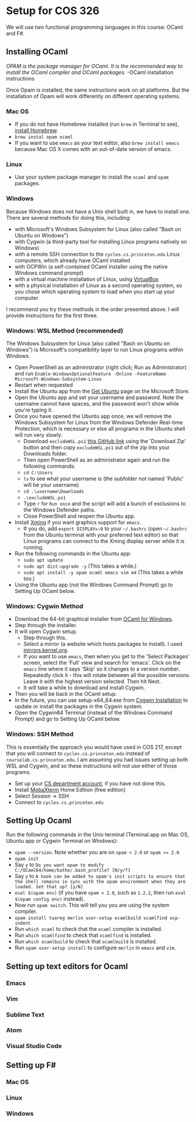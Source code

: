 # Setup for COS 326

We will use two functional programming languages in this course: OCaml and F#. 

## Installing OCaml

_OPAM is the package manager for OCaml. It is the recommended way to install the OCaml compiler and OCaml packages._ -OCaml installation instructions

Once Opam is installed, the same instructions work on all platforms.
But the installation of Opam will work differently on different operating systems.

### Mac OS
* If you do not have Homebrew installed (run `brew` in Terminal to see), [install Homebrew](https://brew.sh/).
* `brew instal opam ocaml`
* If you want to use `emacs` as your text editor, also `brew install emacs` because Mac OS X comes with an out-of-date version of emacs. 

### Linux
* Use your system package manager to install the `ocaml` and `opam` packages.

### Windows
Because Windows does not have a Unix shell built in, we have to install one.
There are several methods for doing this, including:

* with Microsoft's Windows Subsystem for Linux (also called "Bash on Ubuntu on Windows")
* with Cygwin (a third-party tool for installing Linux programs natively on Windows)
* with a remote SSH connection to the `cycles.cs.princeton.edu` Linux computers, which already have OCaml installed
* with OCPWin (a self-contained OCaml installer using the native Windows command prompt)
* with a virtual machine installation of Linux, using [VirtualBox](https://www.virtualbox.org/)
* with a physical installation of Linux as a second operating system, so you chose which operating system to load when you start up your computer

I recommend you try these methods in the order presented above. I will provide instructions for the first three.

### Windows: WSL Method (recommended)
The Windows Subsystem for Linux (also called "Bash on Ubuntu on Windows") is Microsoft's compatibility layer to run Linux programs within Windows.

* Open PowerShell as an administrator (right click; Run as Administrator) and run `Enable-WindowsOptionalFeature -Online -FeatureName Microsoft-Windows-Subsystem-Linux`
* Restart when requested
* Install the Ubuntu app from the [Get Ubuntu](https://www.microsoft.com/en-us/p/ubuntu/9nblggh4msv6) page on the Microsoft Store.
* Open the Ubuntu app and set your username and password. Note the username cannot have spaces, and the password won't show while you're typing it.
* Once you have opened the Ubuntu app once, we will remove the Windows Subsystem for Linux from the Windows Defender Real-time Protection, which is necessary or else all programs in the Ubuntu shell will run very slowly:
  * Download `excludeWSL.ps1` [this GitHub link](https://gist.github.com/noelbundick/9c804a710eb76e1d6a234b14abf42a52) using the 'Download Zip' button and then copy `excludeWSL.ps1` out of the zip into your Downloads folder.
  * Then open PowerShell as an administrator again and run the following commands:
  * `cd C:\Users`
  * `ls` to see what your username is (the subfolder not named 'Public' will be your username)
  * `cd .\username\Downloads`
  * `.\excludeWSL.ps1`
  * Type `r` for `Run once` and the script will add a bunch of exclusions to the Windows Defender paths.
  * Close PowerShell and reopen the Ubuntu app.
* Install [Xming](https://sourceforge.net/projects/xming/) if you want graphics support for `emacs`.
  * If you do, add `export DISPLAY=:0` to your `~/.bashrc` (open `~/.bashrc` from the Ubuntu terminal with your preferred text editor) so that Linux programs can connect to the Xming display server while it is running.
* Run the following commands in the Ubuntu app:
  * `sudo apt update`
  * `sudo apt dist-upgrade -y` (This takes a while.)
  * `sudo apt install -y opam ocaml emacs vim m4` (This takes a while too.)
* Using the Ubuntu app (not the Windows Command Prompt) go to Setting Up OCaml below.

### Windows: Cygwin Method
* Download the 64-bit graphical installer from [OCaml for Windows](https://fdopen.github.io/opam-repository-mingw/installation/).
* Step through the installer.
* It will open Cygwin setup.
  * Step through this.
  * Select a mirror (a website which hosts packages to install).
  I used [mirrors.kernel.org](mirrors.kernel.org).
  * If you want to use `emacs`, then when you get to the 'Select Packages' screen, select the 'Full' view and search for 'emacs'. Click on the `emacs` line where it says 'Skip' so it changes to a version number. Repeatedly click it - this will rotate between all the possible versions. Leave it with the highest version selected. Then hit Next.
  * It will take a while to download and install Cygwin.
* Then you will be back in the OCaml setup.
* In the future, you can use setup-x64_64.exe from [Cygwin Installation](https://cygwin.com/install.html) to update or install the packages in the Cygwin system.
* Open the Cygwin64 Terminal (instead of the Windows Command Prompt) and go to Setting Up OCaml below.

### Windows: SSH Method
This is essentially the approach you would have used in COS 217, except that you will connect to `cycles.cs.princeton.edu` instead of `courselab.cs.princeton.edu`.
I am assuming you had issues setting up both WSL and Cygwin, and so these instructions will not use either of those programs.

* Set up your [CS department account](https://csguide.cs.princeton.edu/accounts/new), if you have not done this.
* Install [MobaXterm](https://mobaxterm.mobatek.net/) Home Edition (free edition)
* Select Session -> SSH
* Connect to `cycles.cs.princeton.edu`

## Setting Up Ocaml
Run the following commands in the Unix terminal (Terminal.app on Mac OS, Ubuntu app or Cygwin Terminal on Windows):

* `opam --version`. Note whether you are on `opam < 2.0` or `opam >= 2.0`.
* `opam init`
* Say `y` to `Do you want opam to modify C:/OCaml64/home/kathe/.bash_profile? [N/y/f]`
* Say `y` to `A hook can be added to opam's init scripts to ensure that the shell remains in sync with the opam environment when they are loaded. Set that up? [y/N]`
* `eval $(opam env)` (if you have `opam < 2.0`, such as `1.2.2`, then run `eval $(opam config env)` instead).
* Now run `opam switch`.
  This will tell you you are using the system compiler.
* `opam install tuareg merlin user-setup ocamlbuild ocamlfind ocp-indent`
* Run `which ocaml` to check that the `ocaml` compiler is installed.
* Run `which ocamlfind` to check that `ocamlfind` is installed.
* Run `which ocamlbuild` to check that `ocamlbuild` is installed.
* Run `opam user-setup install` to configure `merlin` in `emacs` and `vim`.

## Setting up text editors for Ocaml

### Emacs

### Vim

### Sublime Text

### Atom

### Visual Studio Code

## Setting up F#

### Mac OS

### Linux

### Windows
